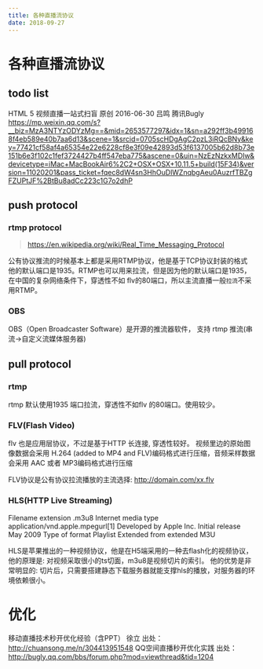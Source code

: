 ```yaml
---
title: 各种直播流协议
date: 2018-09-27
---
```

# 各种直播流协议
## todo list
HTML 5 视频直播一站式扫盲
原创 2016-06-30 吕鸣 腾讯Bugly
https://mp.weixin.qq.com/s?__biz=MzA3NTYzODYzMg==&mid=2653577297&idx=1&sn=a292ff3b499168f4eb589e40b7aa6d13&scene=1&srcid=0705scHDgAgC2pzL3iRQcBNy&key=77421cf58af4a65354e22e6228cf8e3f09e42893d53f6137005b62d8b73e151b6e3f102c1fef3724427b4ff547eba775&ascene=0&uin=NzEzNzkxMDIw&devicetype=iMac+MacBookAir6%2C2+OSX+OSX+10.11.5+build(15F34)&version=11020201&pass_ticket=fqec8dW4sn3HhOuDlWZnqbgAeu0AuzrfTBZgFZUPtJF%2BtBu8adCc223c1G7o2dhP

## push protocol
### rtmp protocol
> https://en.wikipedia.org/wiki/Real_Time_Messaging_Protocol

公有协议推流的时候基本上都是采用RTMP协议，他是基于TCP协议封装的格式
他的默认端口是1935。RTMP也可以用来拉流，但是因为他的默认端口是1935，在中国的复杂网络条件下，穿透性不如 flv的80端口，所以主流直播一般`拉流`不采用RTMP。

### OBS
OBS（Open Broadcaster Software）是开源的推流器软件， 支持 rtmp 推流(串流->自定义流媒体服务器)

## pull protocol
### rtmp
rtmp 默认使用1935 端口拉流，穿透性不如flv 的80端口。使用较少。

### FLV(Flash Video)
flv 也是应用层协议，不过是基于HTTP 长连接, 穿透性较好。
视频里边的原始图像数据会采用 H.264 (added to MP4 and FLV)编码格式进行压缩，音频采样数据会采用 AAC 或者 MP3编码格式进行压缩

FLV协议是公有协议拉流播放的主流选择: http://domain.com/xx.flv

### HLS(HTTP Live Streaming)

  Filename extension	.m3u8
  Internet media type	application/vnd.apple.mpegurl[1]
  Developed by	Apple Inc.
  Initial release	May 2009
  Type of format	Playlist
  Extended from	extended M3U

HLS是苹果推出的一种视频协议，他是在H5端采用的一种去flash化的视频协议，
他的原理是: 对视频采取很小的ts切面，m3u8是视频切片的索引。
他的优势是非常明显的: 切片后，只需要搭建静态下载服务器就能支撑hls的播放，对服务器的环境依赖很小。

# 优化
移动直播技术秒开优化经验（含PPT） 徐立
出处：http://chuansong.me/n/304413951548
QQ空间直播秒开优化实践
出处：http://bugly.qq.com/bbs/forum.php?mod=viewthread&tid=1204